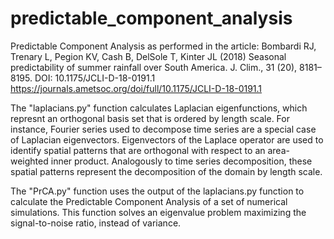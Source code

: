 # predictable_component_analysis
Predictable Component Analysis as performed in the article:
Bombardi RJ, Trenary L, Pegion KV, Cash B, DelSole T, Kinter JL (2018) Seasonal predictability of summer rainfall over
South America. J. Clim., 31 (20), 8181–8195. DOI: 10.1175/JCLI-D-18-0191.1
https://journals.ametsoc.org/doi/full/10.1175/JCLI-D-18-0191.1

The "laplacians.py" function calculates Laplacian eigenfunctions, which represnt an orthogonal basis set that is ordered by
length scale. For instance, Fourier series used to decompose time series are a special case of Laplacian eigenvectors.
Eigenvectors of the Laplace operator are used to identify spatial patterns that are orthogonal with respect to an area-weighted
inner product. Analogously to time series decomposition, these spatial patterns represent the decomposition of the domain by
length scale.

The "PrCA.py" function uses the output of the laplacians.py function to calculate the Predictable Component Analysis of a set of numerical simulations. This function solves an eigenvalue problem maximizing the signal-to-noise ratio, instead of variance.


